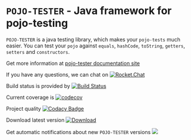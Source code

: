 # `POJO-TESTER` - Java framework for pojo-testing

`POJO-TESTER` is a java testing library, which makes your `pojo-tests` much easier. You can test your `pojo` against `equals`, `hashCode`, `toString`, `getters`, `setters` and `constructors`.

Get more information at [pojo-tester documentation site](http://pojo.pl)

If you have any questions, we can chat on [![Rocket.Chat](https://demo.rocket.chat/images/join-chat.svg)](http://chat.pojo.pl/channel/pojo-tester)

Build status is provided by [![Build Status](http://ci.pojo.pl/buildStatus/icon?job=pojo-tester/master)](http://ci.pojo.pl/job/pojo-tester/job/master/)

Current coverage is [![codecov](https://codecov.io/gh/sta-szek/pojo-tester/branch/master/graph/badge.svg)](https://codecov.io/gh/sta-szek/pojo-tester)

Project quality [![Codacy Badge](https://api.codacy.com/project/badge/Grade/f20e4ae366964fe4864179d26ed392c4)](https://www.codacy.com/app/sta-szek/pojo-tester?utm_source=github.com&amp;utm_medium=referral&amp;utm_content=sta-szek/pojo-tester&amp;utm_campaign=Badge_Grade)

Download latest version [![Download](https://api.bintray.com/packages/sta-szek/maven/pojo-tester/images/download.svg) ](https://bintray.com/sta-szek/maven/pojo-tester/_latestVersion)

Get automatic notifications about new `POJO-TESTER` versions
<a href='https://bintray.com/sta-szek/maven/pojo-tester?source=watch' alt='Get automatic notifications about new "pojo-tester" versions'><img src='https://www.bintray.com/docs/images/bintray_badge_color.png'></a>
